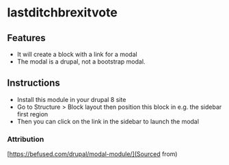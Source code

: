 # lastditchbrexitvote

## Features
- It will create a block with a link for a modal
- The modal is a drupal, not a bootstrap modal.

## Instructions
- Install this module in your drupal 8 site
- Go to Structure > Block layout then position this block in e.g. the sidebar first region
- Then you can click on the link in the sidebar to launch the modal

### Attribution
[https://befused.com/drupal/modal-module/](Sourced from)
